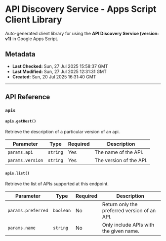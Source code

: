 # API Discovery Service - Apps Script Client Library

Auto-generated client library for using the **API Discovery Service (version: v1)** in Google Apps Script.

## Metadata

- **Last Checked:** Sun, 27 Jul 2025 15:58:37 GMT
- **Last Modified:** Sun, 27 Jul 2025 12:31:31 GMT
- **Created:** Sun, 20 Jul 2025 16:31:40 GMT



---

## API Reference

### `apis`

#### `apis.getRest()`

Retrieve the description of a particular version of an api.

| Parameter | Type | Required | Description |
|---|---|---|---|
| `params.api` | `string` | Yes | The name of the API. |
| `params.version` | `string` | Yes | The version of the API. |

#### `apis.list()`

Retrieve the list of APIs supported at this endpoint.

| Parameter | Type | Required | Description |
|---|---|---|---|
| `params.preferred` | `boolean` | No | Return only the preferred version of an API. |
| `params.name` | `string` | No | Only include APIs with the given name. |